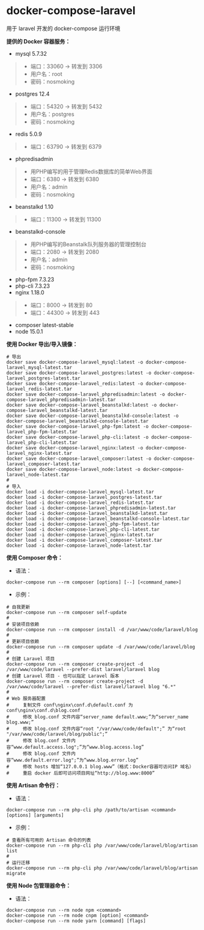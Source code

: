 # docker-compose-laravel
用于 laravel 开发的 docker-compose 运行环境

**提供的 Docker 容器服务：**
 - mysql 5.7.32
  >- 端口：33060 -> 转发到 3306
  >- 用户名：root
  >- 密码：nosmoking
 - postgres 12.4
  >- 端口：54320 -> 转发到 5432
  >- 用户名：postgres
  >- 密码：nosmoking
 - redis 5.0.9
  >- 端口：63790 -> 转发到 6379
 - phpredisadmin
  >- 用PHP编写的用于管理Redis数据库的简单Web界面
  >- 端口：6380 -> 转发到 6380
  >- 用户名：admin
  >- 密码：nosmoking
 - beanstalkd 1.10
  >- 端口：11300 -> 转发到 11300
 - beanstalkd-console
  >- 用PHP编写的Beanstalk队列服务器的管理控制台
  >- 端口：2080 -> 转发到 2080
  >- 用户名：admin
  >- 密码：nosmoking
 - php-fpm 7.3.23
 - php-cli 7.3.23
 - nginx 1.18.0
  >- 端口：8000 -> 转发到 80
  >- 端口：44300 -> 转发到 443
 - composer latest-stable
 - node 15.0.1

**使用 Docker 导出/导入镜像：**
```
# 导出
docker save docker-compose-laravel_mysql:latest -o docker-compose-laravel_mysql-latest.tar
docker save docker-compose-laravel_postgres:latest -o docker-compose-laravel_postgres-latest.tar
docker save docker-compose-laravel_redis:latest -o docker-compose-laravel_redis-latest.tar
docker save docker-compose-laravel_phpredisadmin:latest -o docker-compose-laravel_phpredisadmin-latest.tar
docker save docker-compose-laravel_beanstalkd:latest -o docker-compose-laravel_beanstalkd-latest.tar
docker save docker-compose-laravel_beanstalkd-console:latest -o docker-compose-laravel_beanstalkd-console-latest.tar
docker save docker-compose-laravel_php-fpm:latest -o docker-compose-laravel_php-fpm-latest.tar
docker save docker-compose-laravel_php-cli:latest -o docker-compose-laravel_php-cli-latest.tar
docker save docker-compose-laravel_nginx:latest -o docker-compose-laravel_nginx-latest.tar
docker save docker-compose-laravel_composer:latest -o docker-compose-laravel_composer-latest.tar
docker save docker-compose-laravel_node:latest -o docker-compose-laravel_node-latest.tar
#
# 导入
docker load -i docker-compose-laravel_mysql-latest.tar
docker load -i docker-compose-laravel_postgres-latest.tar
docker load -i docker-compose-laravel_redis-latest.tar
docker load -i docker-compose-laravel_phpredisadmin-latest.tar
docker load -i docker-compose-laravel_beanstalkd-latest.tar
docker load -i docker-compose-laravel_beanstalkd-console-latest.tar
docker load -i docker-compose-laravel_php-fpm-latest.tar
docker load -i docker-compose-laravel_php-cli-latest.tar
docker load -i docker-compose-laravel_nginx-latest.tar
docker load -i docker-compose-laravel_composer-latest.tar
docker load -i docker-compose-laravel_node-latest.tar
```

**使用 Composer 命令：**
 - 语法：
```
docker-compose run --rm composer [options] [--] [<command_name>]
```
 - 示例：
```
# 自我更新
docker-compose run --rm composer self-update
#
# 安装项目依赖
docker-compose run --rm composer install -d /var/www/code/laravel/blog
#
# 更新项目依赖
docker-compose run --rm composer update -d /var/www/code/laravel/blog
#
# 创建 Laravel 项目
docker-compose run --rm composer create-project -d /var/www/code/laravel --prefer-dist laravel/laravel blog
# 创建 Laravel 项目 - 也可以指定 Laravel 版本
docker-compose run --rm composer create-project -d /var/www/code/laravel --prefer-dist laravel/laravel blog "6.*"
#
# Web 服务器配置
#     复制文件 conf\nginx\conf.d\default.conf 为 conf\nginx\conf.d\blog.conf
#     修改 blog.conf 文件内容“server_name default.www;”为“server_name blog.www;”
#     修改 blog.conf 文件内容“root "/var/www/code/default";” 为“root "/var/www/code/laravel/blog/public";”
#     修改 blog.conf 文件内容“www.default.access.log";”为“www.blog.access.log”
#     修改 blog.conf 文件内容“www.default.error.log";”为“www.blog.error.log”
#     修改 hosts 增加“127.0.0.1 blog.www”（格式：Docker容器可访问IP 域名）
#     重启 docker 后即可访问项目网址“http://blog.www:8000”
```

**使用 Artisan 命令行：**
 - 语法：
```
docker-compose run --rm php-cli php /path/to/artisan <command> [options] [arguments]
```
 - 示例：
```
# 查看所有可用的 Artisan 命令的列表
docker-compose run --rm php-cli php /var/www/code/laravel/blog/artisan list
#
# 运行迁移
docker-compose run --rm php-cli php /var/www/code/laravel/blog/artisan migrate
```

**使用 Node 包管理器命令：**
 - 语法：
```
docker-compose run --rm node npm <command>
docker-compose run --rm node cnpm [option] <command>
docker-compose run --rm node yarn [command] [flags]
```